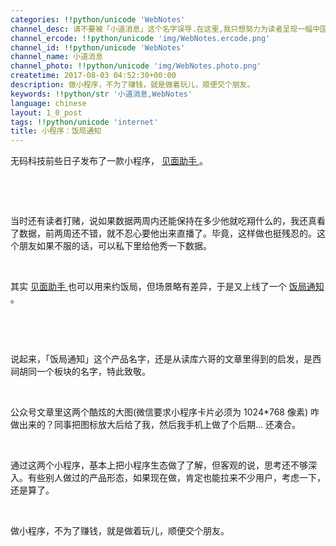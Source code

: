```yaml
---
categories: !!python/unicode 'WebNotes'
channel_desc: 请不要被「小道消息」这个名字误导.在这里,我只想努力为读者呈现一幅中国互联网的清明上河图.
channel_ercode: !!python/unicode 'img/WebNotes.ercode.png'
channel_id: !!python/unicode 'WebNotes'
channel_name: 小道消息
channel_photo: !!python/unicode 'img/WebNotes.photo.png'
createtime: 2017-08-03 04:52:30+00:00
description: 做小程序，不为了赚钱，就是做着玩儿，顺便交个朋友。
keywords: !!python/str '小道消息,WebNotes'
language: chinese
layout: 1_0_post
tags: !!python/unicode 'internet'
title: 小程序：饭局通知
---
```

<div class="rich_media_content" id="js_content">
<p>
         无码科技前些日子发布了一款小程序，
         <a href="http://mp.weixin.qq.com/s?__biz=MjM5ODIyMTE0MA==&amp;mid=2650969641&amp;idx=1&amp;sn=6fce282de8a35ce4b55116788cd2fd3c&amp;chksm=bd3832128a4fbb04932897fa378d142e499df78f52750e5850d991378e8bcf2b1dae00d6bef1&amp;scene=21#wechat_redirect" target="_blank">
          见面助手
         </a>
         。
        </p>
<p>
<br/>
</p>
<p>
<mp-miniprogram class="miniprogram_element" data-miniprogram-appid="wx95932f3b35f7d911" data-miniprogram-avatar="http://mmbiz.qpic.cn/mmbiz_png/ickwjH6iaSojKibiaXXSTDZVou2B9ia9xWbNhN2DyfwOnbPvIrSaH6oAqRGEtQsjtj3QYE6v3osuffibfahiaZ0FBW9tA/0?wx_fmt=png" data-miniprogram-imageurl="http://mmbiz.qpic.cn/mmbiz_jpg/ow5rEn8QGlFUoJaxCWCWg8DR1iafHuRf8ejSFIibyNkZMAF78ReZcicIibEp4sxSMrxoIUz54nW1WQ6Wjf7CQPKSMg/0?wx_fmt=jpeg" data-miniprogram-nickname="见面助手" data-miniprogram-path="pages/index" data-miniprogram-title="约个咖啡，聊个天，用这个">
</mp-miniprogram>
</p>
<p>
<br/>
</p>
<p>
         当时还有读者打赌，说如果数据两周内还能保持在多少他就吃翔什么的，我还真看了数据，前两周还不错，就不忍心要他出来直播了。毕竟，这样做也挺残忍的。这个朋友如果不服的话，可以私下里给他秀一下数据。
        </p>
<p>
<br/>
</p>
<p>
         其实
         <a class="weapp_text_link" data-miniprogram-appid="wx95932f3b35f7d911" data-miniprogram-nickname="见面助手" data-miniprogram-path="pages/index" href="">
          见面助手
         </a>
         也可以用来约饭局，但场景略有差异，于是又上线了一个
         <a class="weapp_text_link" data-miniprogram-appid="wxab0db44e603e66a7" data-miniprogram-nickname="饭局通知" data-miniprogram-path="pages/index" href="">
          饭局通知
         </a>
         。
        </p>
<p>
<br/>
</p>
<p>
<mp-miniprogram class="miniprogram_element" data-miniprogram-appid="wxab0db44e603e66a7" data-miniprogram-avatar="http://mmbiz.qpic.cn/mmbiz_png/nyMqEkdNgpxhj2fx1TQXXnY60lD9m2cBOObrqVxrSO1ZK6QxIPHAnljZhkicHeOiaHGkegxDsMpmfKicvYicGYrRbw/0?wx_fmt=png" data-miniprogram-imageurl="http://mmbiz.qpic.cn/mmbiz_jpg/ow5rEn8QGlFUoJaxCWCWg8DR1iafHuRf8gKPVBIQhxrNAljibKv4hsjdf4M5jymMZFkSy7n18gibGgmU9teqeUZiaQ/0?wx_fmt=jpeg" data-miniprogram-nickname="饭局通知" data-miniprogram-path="pages/index" data-miniprogram-title="约个饭局，用这个">
</mp-miniprogram>
</p>
<p>
<br/>
</p>
<p>
         说起来，「饭局通知」这个产品名字，还是从读库六哥的文章里得到的启发，是西祠胡同一个板块的名字，特此致敬。
        </p>
<p>
<br/>
</p>
<p>
         公众号文章里这两个酷炫的大图(微信要求小程序卡片必须为 1024*768 像素) 咋做出来的？同事把图标放大后给了我，然后我手机上做了个后期… 还凑合。
        </p>
<p>
<br/>
</p>
<p>
         通过这两个小程序，基本上把小程序生态做了了解，但客观的说，思考还不够深入。有些别人做过的产品形态，如果现在做，肯定也能拉来不少用户，考虑一下，还是算了。
        </p>
<p>
<br/>
</p>
<p>
         做小程序，不为了赚钱，就是做着玩儿，顺便交个朋友。
        </p>
</div>